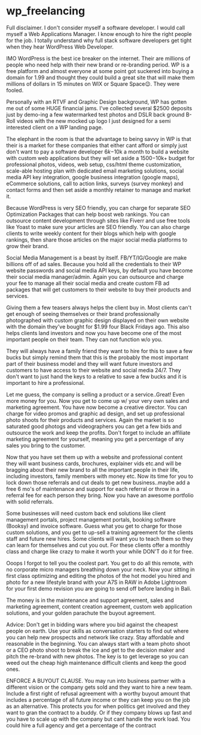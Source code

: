 # wp_freelancing
Full disclaimer. I don't consider myself a software developer. I would call myself a Web Applications Manager. I know enough to hire the right people for the job. I totally understand why full stack software developers get tight when they hear WordPress Web Developer. 

IMO WordPress is the best ice breaker on the internet. Their are millions of people who need help with their new brand or re-branding period. WP is a free platform and almost everyone at some point got suckered into buying a domain for 1.99 and thought they could build a great site that will make them millions of dollars in 15 minutes on WIX or Square Space😉. They were fooled. 

Personally with an RTVF and Graphic Design background, WP has gotten me out of some HUGE financial jams. I've collected several $2500 deposits just by demo-ing a few watermarked test photos and DSLR back ground B-Roll videos with the new mocked up logo I just designed for a semi interested client on a WP landing page. 

The elephant in the room is that the advantage to being savvy in WP is that their is a market for these companies that either cant afford or simply just don't want to pay a software developer $6k-$10k a month to build a website with custom web applications but they will set aside a $1500-$10k+ budget for professional photos, videos, web setup, css/html theme customization, scale-able hosting plan with dedicated email marketing solutions, social media API key integration, google business integration (google maps), eCommerce solutions, call to action links, surveys (survey monkey) and contact forms and then set aside a monthly retainer to manage and market it. 

Because WordPress is very SEO friendly, you can charge for separate SEO Optimization Packages that can help boost web rankings. You can outsource content development through sites like Fiverr and use free tools like Yoast to make sure your articles are SEO friendly. You can also charge clients to write weekly content for their blogs which help with google rankings, then share those articles on the major social media platforms to grow their brand. 

Social Media Management is a beast by itself. FB/YT/IG/Google are make billions off of ad sales. Because you hold all the credentials to their WP website passwords and social media API keys, by default you have become their social media manager/admin. Again you can outsource and charge your fee to manage all their social media and create custom FB ad packages that will get customers to their website to buy their products and services. 


Giving them a few teasers always helps  the client buy in. Most clients can't get enough of seeing themselves or their brand professionally photographed with custom graphic design displayed on their own website with the domain they've bought for $1.99 four Black Fridays ago. This also helps clients land investors and now you have become one of the most important people on their team. They can not function w/o you. 


They will always have a family friend they want to hire for this to save a few bucks but simply remind them that this is the probably the most important part of their business model and they will want future investors and customers to have access to their website and social media 24/7. They don't want to just hand the keys to a relative to save a few bucks and it is important to hire a professional.


Let me guess, the company is selling a product or a service..Great!  Even more money for you. Now you get to come up w/ your very own sales and marketing agreement. You have now become a creative director.  You can charge for video promos and graphic ad design, and set up professional photo shoots for their products and services. Again the market is so saturated good photogs and videographers you can get a few bids and outsource the work and keep the profits. Don't forget to include an affiliate marketing agreement for yourself, meaning you get a percentage of any sales you bring to the customer. 


Now that you have set them up with a website and professional content they will want business cards, brochures, explainer vids etc.and will be bragging about their new brand to all the important people in their life, including  investors, family members with money etc. Now its time for you to lock down those referrals and cut deals to get new business..maybe add a free 6 mo's of maintenance and support for each referral or throw in a referral fee for each person they bring. Now you have an awesome portfolio with solid referrals. 


Some businesses will need custom back end solutions like client management portals, project management portals, booking software (Booksy) and invoice software. Guess what you get to charge for those custom solutions, and you get to up-sell a training agreement for the clients staff and future new hires. Some clients will want you to teach them so they can learn for themselves and cut you out. For these  clients offer a monthly class and charge like crazy to make it worth your while DON'T do it for free. 


Ooops I forgot to tell you the coolest part. You get to do all this remote,  with no corporate micro managers breathing down your neck. Now your sitting in first class optimizing and editing the photos of the hot model you hired  and photo for a new lifestyle brand with your A7S in RAW in Adobe Lightroom for your first demo revision you are going to send off before landing in Bali. 


The money is in the maintenance and support agreement, sales and marketing agreement, content creation agreement, custom web application solutions, and your golden parachute the buyout agreement. 

Advice:
Don't get in bidding wars where you bid against the cheapest people on earth. Use your skills as conversation starters to find out where you can help new prospects and network like crazy. Stay affordable and reasonable in the beginning. You can always start with a team photo shoot or a CEO photo shoot to break the ice and get to the decision maker and pitch the re-brand with new photos. The key is to get leverage so you can weed out the cheap high maintenance difficult clients and keep the good ones. 


ENFORCE A BUYOUT CLAUSE. 
You may run into business partner with a different vision or the company gets sold and they want to hire a new team. Include a first right of refusal agreement with a worthy buyout amount that includes a percentage of all future income or they can keep you on the job as an alternative. This protects you for when politics get involved and they want to gran the contract to a buddy. Or if they company blows up fast and you have to scale up with the company but cant handle the work load. You could hire a full agency and get a percentage of the contract
